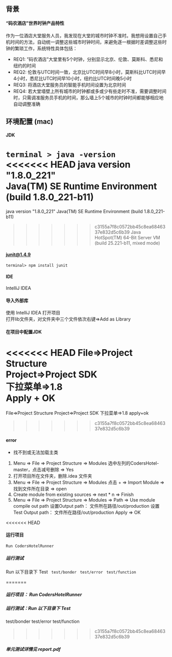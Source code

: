 ## 背景
#### “码农酒店”世界时钟产品特性
作为一位酒店大堂服务人员，我发现在大堂的城市时钟不准时。我想用设置自己手机时间的方法，自动统一调整这些城市时钟时间，来避免逐一根据时差调整这些时钟的繁琐工作，系统特性具体包括：
 - REQ1: ”码农酒店”大堂里有5个时钟，分别显示北京、伦敦、莫斯科、悉尼和纽约的时间
 - REQ2: 伦敦与UTC时间一致，北京比UTC时间早8小时，莫斯科比UTC时间早4小时，悉尼比UTC时间早10小时，纽约比UTC时间晚5小时
 - REQ3: 将酒店大堂服务员的智能手机时间设置为北京时间
 - REQ4: 若大堂墙壁上所有城市的时钟都或多或少有些走时不准，需要调整时间时，只需调准服务员手机的时间，那么墙上5个城市的时钟时间都能够相应地自动调整准确


## 环境配置 (mac)

#### JDK

`terminal > java -version`   
<<<<<<< HEAD
java version "1.8.0_221"  
Java(TM) SE Runtime Environment (build 1.8.0_221-b11)  
=======
java version "1.8.0_221"
Java(TM) SE Runtime Environment (build 1.8.0_221-b11)
>>>>>>> c3155a7f8c0572bb45c8ea6846337e832d5c6b39
Java HotSpot(TM) 64-Bit Server VM (build 25.221-b11, mixed mode)

#### junit@1.4.9
`terminal> npm install junit`

#### IDE
IntelliJ IDEA 

#### 导入外部库
使用 IntelliJ IDEA 打开项目  
打开lib文件夹，对文件夹中三个文件依次右键=>Add as Library

#### 在项目中配置JDK  
<<<<<<< HEAD
File=>Project Structure  
Project=>Project SDK  
下拉菜单=>1.8  
Apply + OK
=======
File=>Project Structure
Project=>Project SDK
下拉菜单=>1.8
apply+ok
>>>>>>> c3155a7f8c0572bb45c8ea6846337e832d5c6b39

#### error
 - 找不到或无法加载主类
 1. Menu => File => Project Structure => Modules
 选中左列的CodersHotel-master，点击减号删除 => Yes
 2. 打开项目所在文件夹，删除.idea 文件夹
 3. Menu => File => Project Structure => Modules
 点击 + => Import Module => 找到文件所在目录 => open
 4. Create module from existing sources => next * n => Finish
 5. Menu => File => Project Structure => Modules => Path => Use module compile out path
 设置Output path： 文件所在路径/out/production
 设置Test Output path： 文件所在路径/out/production
 Apply => OK

<<<<<<< HEAD
#### 运行项目  
`Run CodersHotelRunner `


##### 运行测试    
Run 以下目录下 Test
` test/bonder`
` test/error`
` test/function`

=======
##### 运行项目： Run CodersHotelRunner 
##### 运行测试：Run 以下目录下 Test
 test/bonder
 test/error
 test/function
>>>>>>> c3155a7f8c0572bb45c8ea6846337e832d5c6b39


##### 单元测试详情见 report.pdf